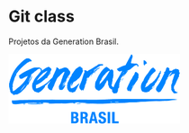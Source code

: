 # Git class
Projetos da Generation Brasil.

![](https://github.com/maurilosantos/gitclass-gen/blob/main/generation%20logo%20png.png?raw=true)
